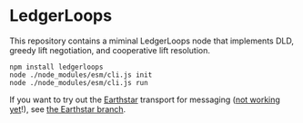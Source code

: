 # LedgerLoops

This repository contains a miminal LedgerLoops node that implements DLD, greedy lift negotiation, and cooperative lift resolution.


```
npm install ledgerloops
node ./node_modules/esm/cli.js init
node ./node_modules/esm/cli.js run
```

If you want to try out the [Earthstar](https://earthstar-project.org/) transport for messaging ([not working yet](https://github.com/ledgerloops/saiga/issues/1)!),
see [the Earthstar branch](https://github.com/ledgerloops/saiga/tree/earthstar).
